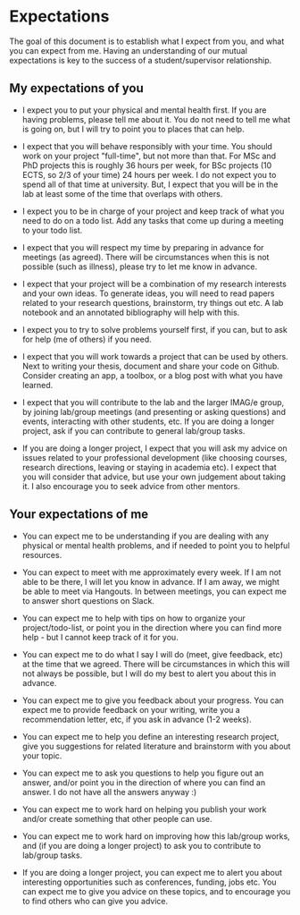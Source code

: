# Expectations

The goal of this document is to establish what I expect from you, and what you can expect from me. Having an understanding of our mutual expectations is key to the success of a student/supervisor relationship. 


## My expectations of you


* I expect you to put your physical and mental health first. If you are having problems, please tell me about it. You do not need to tell me what is going on, but I will try to point you to places that can help. 

* I expect that you will behave responsibly with your time. You should work on your project "full-time", but not more than that. For MSc and PhD projects this is roughly 36 hours per week, for BSc projects (10 ECTS, so 2/3 of your time) 24 hours per week. I do not expect you to spend all of that time at university. But, I expect that you will be in the lab at least some of the time that overlaps with others.	 
	 
* I expect you to be in charge of your project and keep track of what you need to do on a todo list. Add any tasks that come up during a meeting to your todo list. 
	 
* I expect that you will respect my time by preparing in advance for meetings (as agreed). There will be circumstances when this is not possible (such as illness), please try to let me know in advance. 

	 
* I expect that your project will be a combination of my research interests and your own ideas. To generate ideas, you will need to read papers related to your research questions, brainstorm, try things out etc. A lab notebook and an annotated bibliography will help with this. 
	 
* I expect you to try to solve problems yourself first, if you can, but to ask for help (me of others) if you need. 
	 
* I expect that you will work towards a project that can be used by others. Next to writing your thesis, document and share your code on Github. Consider creating an app, a toolbox, or a blog post with what you have learned. 
	 	 
* I expect that you will contribute to the lab and the larger IMAG/e group, by joining lab/group meetings (and presenting or asking questions) and events, interacting with other students, etc. If you are doing a longer project, ask if you can contribute to general lab/group tasks.
	 
* If you are doing a longer project, I expect that you will ask my advice on issues related to your professional development (like choosing courses, research directions, leaving or staying in academia etc). I expect that you will consider that advice, but use your own judgement about taking it. I also encourage you to seek advice from other mentors. 


## Your expectations of me


* You can expect me to be understanding if you are dealing with any physical or mental health problems, and if needed to point you to helpful resources.

* You can expect to meet with me approximately every week. If I am not able to be there, I will let you know in advance. If I am away, we might be able to meet via Hangouts. In between meetings, you can expect me to answer short questions on Slack. 

* You can expect me to help with tips on how to organize your project/todo-list, or point you in the direction where you can find more help - but I cannot keep track of it for you. 

* You can expect me to do what I say I will do (meet, give feedback, etc) at the time that we agreed. There will be circumstances in which this will not always be possible, but I will do my best to alert you about this in advance.  
 
* You can expect me to give you feedback about your progress. You can expect me to provide feedback on your writing, write you a recommendation letter, etc, if you ask in advance (1-2 weeks).

* You can expect me to help you define an interesting research project, give you suggestions for related literature and brainstorm with you about your topic. 

* You can expect me to ask you questions to help you figure out an answer, and/or point you in the direction of where you can find an answer. I do not have all the answers anyway :) 

* You can expect me to work hard on helping you publish your work and/or create something that other people can use. 

* You can expect me to work hard on improving how this lab/group works, and (if you are doing a longer project) to ask you to contribute to lab/group tasks. 

* If you are doing a longer project, you can expect me to alert you about interesting opportunities such as conferences, funding, jobs etc. You can expect me to give you advice on these topics, and to encourage you to find others who can give you advice.  

